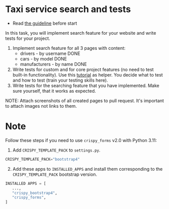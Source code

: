 # Taxi service search and tests

- Read [the guideline](https://github.com/mate-academy/py-task-guideline/blob/main/README.md) before start

In this task, you will implement search feature for your website and write tests for your project.

1. Implement search feature for all 3 pages with content:
   - drivers - by username        DONE
   - cars - by model              DONE
   - manufacturers - by name      DONE
2. Write tests for custom and for core project features (no need to test built-in functionality).
   Use this [tutorial](https://developer.mozilla.org/en-US/docs/Learn/Server-side/Django/Testing) as helper.
   You decide what to test and how to test (train your testing skills here).
3. Write tests for the searching feature that you have implemented. Make sure yourself, that it works as expected.

NOTE: Attach screenshots of all created pages to pull request. It's important to attach images not links to them.

# Note
Follow these steps if you need to use `crispy_forms` v2.0 with Python 3.11:

1. Add `CRISPY_TEMPLATE_PACK` to `settings.py`.

```python
CRISPY_TEMPLATE_PACK="bootstrap4"
```

2. Add these apps to `INSTALLED_APPS` and install them corresponding to the `CRISPY_TEMPLATE_PACK` bootstrap version.

```python
INSTALLED APPS = [
   ...,
   "crispy_bootstrap4",
   "crispy_forms",
]
```
